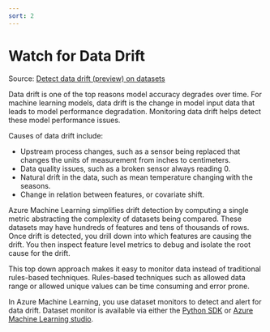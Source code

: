 ```yaml
---
sort: 2
---
```

# Watch for Data Drift

Source: [Detect data drift (preview) on datasets](https://docs.microsoft.com/en-us/azure/machine-learning/how-to-monitor-datasets?tabs=python)

Data drift is one of the top reasons model accuracy degrades over time. For machine learning models, data drift is the change in model input data that leads to model performance degradation. Monitoring data drift helps detect these model performance issues.

Causes of data drift include:

* Upstream process changes, such as a sensor being replaced that changes the units of measurement from inches to centimeters.
* Data quality issues, such as a broken sensor always reading 0.
* Natural drift in the data, such as mean temperature changing with the seasons.
* Change in relation between features, or covariate shift.

Azure Machine Learning simplifies drift detection by computing a single metric abstracting the complexity of datasets being compared. These datasets may have hundreds of features and tens of thousands of rows. Once drift is detected, you drill down into which features are causing the drift. You then inspect feature level metrics to debug and isolate the root cause for the drift.

This top down approach makes it easy to monitor data instead of traditional rules-based techniques. Rules-based techniques such as allowed data range or allowed unique values can be time consuming and error prone.

In Azure Machine Learning, you use dataset monitors to detect and alert for data drift. Dataset monitor is available via either the [Python SDK](https://docs.microsoft.com/en-us/azure/machine-learning/how-to-monitor-datasets?tabs=python#studio-monitor) or [Azure Machine Learning studio](https://docs.microsoft.com/en-us/azure/machine-learning/how-to-monitor-datasets?tabs=azure-studio#studio-monitor).